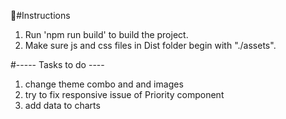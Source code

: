 #َInstructions

1. Run 'npm run build' to build the project.
2. Make sure js and css files in Dist folder begin with "./assets".

#----- Tasks to do ----

1. change theme combo and and images
2. try to fix responsive issue of Priority component
3. add data to charts

